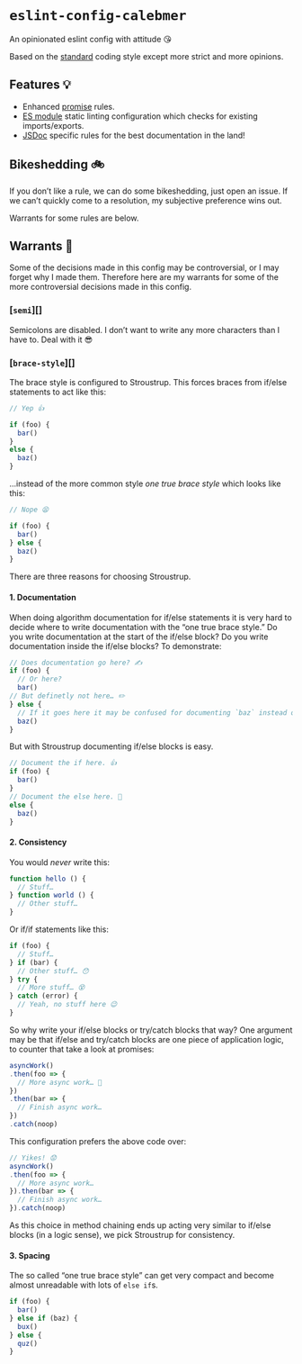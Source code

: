 # `eslint-config-calebmer`
An opinionated eslint config with attitude 😘

Based on the [standard][] coding style except more strict and more opinions.

[standard]: http://npmjs.org/standard

## Features 💡
- Enhanced [promise][] rules.
- [ES module][] static linting configuration which checks for existing imports/exports.
- [JSDoc][] specific rules for the best documentation in the land!

[promise]: http://npmjs.org/eslint-plugin-promise
[es module]: https://www.npmjs.com/package/eslint-plugin-import
[jsdoc]: https://www.npmjs.com/package/eslint-plugin-jsdoc

## Bikeshedding 🚲
If you don’t like a rule, we can do some bikeshedding, just open an issue. If we can’t quickly come to a resolution, my subjective preference wins out.

Warrants for some rules are below.

## Warrants 🤔
Some of the decisions made in this config may be controversial, or I may forget why I made them. Therefore here are my warrants for some of the more controversial decisions made in this config.

### [`semi`][]
Semicolons are disabled. I don’t want to write any more characters than I have to. Deal with it 😎

[semi]: http://eslint.org/docs/rules/semi

### [`brace-style`][]
The brace style is configured to Stroustrup. This forces braces from if/else statements to act like this:

```js
// Yep 👍

if (foo) {
  bar()
}
else {
  baz()
}
```

…instead of the more common style *one true brace style* which looks like this:

```js
// Nope 😫

if (foo) {
  bar()
} else {
  baz()
}
```

There are three reasons for choosing Stroustrup.

#### 1. Documentation
When doing algorithm documentation for if/else statements it is very hard to decide where to write documentation with the “one true brace style.” Do you write documentation at the start of the if/else block? Do you write documentation inside the if/else blocks? To demonstrate:

```js
// Does documentation go here? ✍️
if (foo) {
  // Or here?
  bar()
// But definetly not here… ✏️
} else {
  // If it goes here it may be confused for documenting `baz` instead of the block as a whole.
  baz()
}
```

But with Stroustrup documenting if/else blocks is easy.

```js
// Document the if here. 👍
if (foo) {
  bar()
}
// Document the else here. 🎉
else {
  baz()
}
```

#### 2. Consistency
You would *never* write this:

```js
function hello () {
  // Stuff…
} function world () {
  // Other stuff…
}
```

Or if/if statements like this:

```js
if (foo) {
  // Stuff…
} if (bar) {
  // Other stuff… 😯
} try {
  // More stuff… 😵
} catch (error) {
  // Yeah, no stuff here 😉
}
```

So why write your if/else blocks or try/catch blocks that way? One argument may be that if/else and try/catch blocks are one piece of application logic, to counter that take a look at promises:

```js
asyncWork()
.then(foo => {
  // More async work… 🤔
})
.then(bar => {
  // Finish async work…
})
.catch(noop)
```

This configuration prefers the above code over:

```js
// Yikes! 😟
asyncWork()
.then(foo => {
  // More async work…
}).then(bar => {
  // Finish async work…
}).catch(noop)
```

As this choice in method chaining ends up acting very similar to if/else blocks (in a logic sense), we pick Stroustrup for consistency.

#### 3. Spacing
The so called “one true brace style” can get very compact and become almost unreadable with lots of `else if`s.

```js
if (foo) {
  bar()
} else if (baz) {
  bux()
} else {
  quz()
}
```

[brace-style]: http://eslint.org/docs/rules/brace-style
